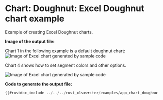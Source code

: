 # Chart: Doughnut: Excel Doughnut chart example

Example of creating Excel Doughnut charts.


**Image of the output file:**

Chart 1 in the following example is a default doughnut chart:
![Image of Excel chart generated by sample code](../../images/chart_doughnut1.png)




Chart 4 shows how to set segment colors and other options.

![Image of Excel chart generated by sample code](../../images/chart_doughnut2.png)



**Code to generate the output file:**

```rust
{{#rustdoc_include ../../../rust_xlsxwriter/examples/app_chart_doughnut.rs:6:}}
```